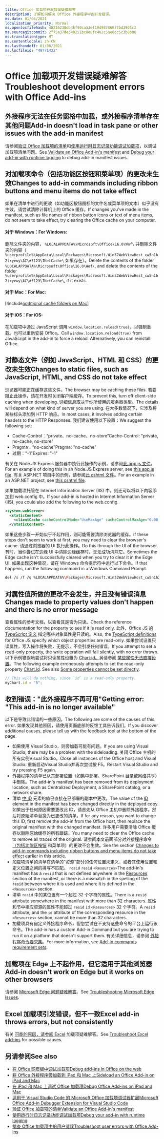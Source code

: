 ```yaml
---
title: Office 加载项开发错误疑难解答
description: 了解如何解决 Office 外接程序中的开发错误。
ms.date: 01/04/2021
localization_priority: Normal
ms.openlocfilehash: 48216230db4bf90ca53ef10d98786877bd3905c2
ms.sourcegitcommit: 2f75a37de349251bc0e0fc402c5ae6dc5c3b8b08
ms.translationtype: MT
ms.contentlocale: zh-CN
ms.lasthandoff: 01/06/2021
ms.locfileid: "49771422"
---
```

# <a name="troubleshoot-development-errors-with-office-add-ins"></a><span data-ttu-id="c0ff4-103">Office 加载项开发错误疑难解答</span><span class="sxs-lookup"><span data-stu-id="c0ff4-103">Troubleshoot development errors with Office Add-ins</span></span>

## <a name="add-in-doesnt-load-in-task-pane-or-other-issues-with-the-add-in-manifest"></a><span data-ttu-id="c0ff4-104">外接程序无法在任务窗格中加载，或外接程序清单存在其他问题</span><span class="sxs-lookup"><span data-stu-id="c0ff4-104">Add-in doesn't load in task pane or other issues with the add-in manifest</span></span>

<span data-ttu-id="c0ff4-105">请参阅[验证 Office 加载项的清单](troubleshoot-manifest.md)和[使用运行时日志记录功能调试加载项](runtime-logging.md)，以调试加载项清单问题。</span><span class="sxs-lookup"><span data-stu-id="c0ff4-105">See [Validate an Office Add-in's manifest](troubleshoot-manifest.md) and [Debug your add-in with runtime logging](runtime-logging.md) to debug add-in manifest issues.</span></span>

## <a name="changes-to-add-in-commands-including-ribbon-buttons-and-menu-items-do-not-take-effect"></a><span data-ttu-id="c0ff4-106">对加载项命令（包括功能区按钮和菜单项）的更改未生效</span><span class="sxs-lookup"><span data-stu-id="c0ff4-106">Changes to add-in commands including ribbon buttons and menu items do not take effect</span></span>

<span data-ttu-id="c0ff4-107">如果在清单中进行的更改（如功能区按钮图标的文件名或菜单项的文本）似乎没有生效，请尝试清除计算机上的 Office 缓存。</span><span class="sxs-lookup"><span data-stu-id="c0ff4-107">If changes you've made in the manifest, such as file names of ribbon button icons or text of menu items, do not seem to take effect, try clearing the Office cache on your computer.</span></span> 

#### <a name="for-windows"></a><span data-ttu-id="c0ff4-108">对于 Windows：</span><span class="sxs-lookup"><span data-stu-id="c0ff4-108">For Windows:</span></span>

<span data-ttu-id="c0ff4-109">删除文件夹的内容， `%LOCALAPPDATA%\Microsoft\Office\16.0\Wef\` 并删除文件夹的内容（ `%userprofile%\AppData\Local\Packages\Microsoft.Win32WebViewHost_cw5n1h2txyewy\AC\#!123\INetCache\` 如果存在）。</span><span class="sxs-lookup"><span data-stu-id="c0ff4-109">Delete the contents of the folder `%LOCALAPPDATA%\Microsoft\Office\16.0\Wef\`, and delete the contents of the folder `%userprofile%\AppData\Local\Packages\Microsoft.Win32WebViewHost_cw5n1h2txyewy\AC\#!123\INetCache\`, if it exists.</span></span>

#### <a name="for-mac"></a><span data-ttu-id="c0ff4-110">对于 Mac：</span><span class="sxs-lookup"><span data-stu-id="c0ff4-110">For Mac:</span></span>

[!include[additional cache folders on Mac](../includes/mac-cache-folders.md)]

#### <a name="for-ios"></a><span data-ttu-id="c0ff4-111">对于 iOS：</span><span class="sxs-lookup"><span data-stu-id="c0ff4-111">For iOS:</span></span>
<span data-ttu-id="c0ff4-p101">在加载项中通过 JavaScript 调用 `window.location.reload(true)`，以强制重载。也可以重新安装 Office。</span><span class="sxs-lookup"><span data-stu-id="c0ff4-p101">Call `window.location.reload(true)` from JavaScript in the add-in to force a reload. Alternatively, you can reinstall Office.</span></span>

## <a name="changes-to-static-files-such-as-javascript-html-and-css-do-not-take-effect"></a><span data-ttu-id="c0ff4-114">对静态文件（例如 JavaScript、HTML 和 CSS）的更改未生效</span><span class="sxs-lookup"><span data-stu-id="c0ff4-114">Changes to static files, such as JavaScript, HTML, and CSS do not take effect</span></span>

<span data-ttu-id="c0ff4-115">浏览器可能正在缓存这些文件。</span><span class="sxs-lookup"><span data-stu-id="c0ff4-115">The browser may be caching these files.</span></span> <span data-ttu-id="c0ff4-116">若要阻止此操作，请在开发时关闭客户端缓存。</span><span class="sxs-lookup"><span data-stu-id="c0ff4-116">To prevent this, turn off client-side caching when developing.</span></span> <span data-ttu-id="c0ff4-117">详细信息取决于你所使用的服务器类型。</span><span class="sxs-lookup"><span data-stu-id="c0ff4-117">The details will depend on what kind of server you are using.</span></span> <span data-ttu-id="c0ff4-118">在大多数情况下，它涉及将某些标头添加到 HTTP 响应。</span><span class="sxs-lookup"><span data-stu-id="c0ff4-118">In most cases, it involves adding certain headers to the HTTP Responses.</span></span> <span data-ttu-id="c0ff4-119">我们建议使用以下设置：</span><span class="sxs-lookup"><span data-stu-id="c0ff4-119">We suggest the following set:</span></span>

- <span data-ttu-id="c0ff4-120">Cache-Control：“private、no-cache、no-store”</span><span class="sxs-lookup"><span data-stu-id="c0ff4-120">Cache-Control: "private, no-cache, no-store"</span></span>
- <span data-ttu-id="c0ff4-121">Pragma：“no-cache”</span><span class="sxs-lookup"><span data-stu-id="c0ff4-121">Pragma: "no-cache"</span></span>
- <span data-ttu-id="c0ff4-122">过期：“-1”</span><span class="sxs-lookup"><span data-stu-id="c0ff4-122">Expires: "-1"</span></span>

<span data-ttu-id="c0ff4-123">有关在 Node.JS Express 服务器中执行此操作的示例，请参阅[此 app.js 文件](https://github.com/OfficeDev/Office-Add-in-NodeJS-SSO/blob/master/Complete/app.js)。</span><span class="sxs-lookup"><span data-stu-id="c0ff4-123">For an example of doing this in an Node.JS Express server, see [this app.js file](https://github.com/OfficeDev/Office-Add-in-NodeJS-SSO/blob/master/Complete/app.js).</span></span> <span data-ttu-id="c0ff4-124">有关 ASP.NET 项目中的示例，请参阅[此 cshtml 文件](https://github.com/OfficeDev/Office-Add-in-ASPNET-SSO/blob/master/Complete/Office-Add-in-ASPNET-SSO-WebAPI/Views/Shared/_Layout.cshtml)。</span><span class="sxs-lookup"><span data-stu-id="c0ff4-124">For an example in an ASP.NET project, see [this cshtml file](https://github.com/OfficeDev/Office-Add-in-ASPNET-SSO/blob/master/Complete/Office-Add-in-ASPNET-SSO-WebAPI/Views/Shared/_Layout.cshtml).</span></span>

<span data-ttu-id="c0ff4-125">如果加载项托管在 Internet Information Server (IIS) 中，则还可以将以下内容添加到 web.config 中。</span><span class="sxs-lookup"><span data-stu-id="c0ff4-125">If your add-in is hosted in Internet Information Server (IIS), you could also add the following to the web.config.</span></span>

```xml
<system.webServer>
  <staticContent>
    <clientCache cacheControlMode="UseMaxAge" cacheControlMaxAge="0.00:00:00" cacheControlCustom="must-revalidate" />
  </staticContent>
```

<span data-ttu-id="c0ff4-126">如果这些步骤一开始似乎不起作用，则可能需要清除浏览器的缓存。</span><span class="sxs-lookup"><span data-stu-id="c0ff4-126">If these steps don't seem to work at first, you may need to clear the browser's cache.</span></span> <span data-ttu-id="c0ff4-127">请通过浏览器的 UI 执行此操作。</span><span class="sxs-lookup"><span data-stu-id="c0ff4-127">Do this through the UI of the browser.</span></span> <span data-ttu-id="c0ff4-128">有时，当你尝试在边缘 UI 中清除边缘缓存时，无法成功清除它。</span><span class="sxs-lookup"><span data-stu-id="c0ff4-128">Sometimes the Edge cache isn't successfully cleared when you try to clear it in the Edge UI.</span></span> <span data-ttu-id="c0ff4-129">如果出现这种情况，请在 Windows 命令提示符中运行以下命令。</span><span class="sxs-lookup"><span data-stu-id="c0ff4-129">If that happens, run the following command in a Windows Command Prompt.</span></span>

```bash
del /s /f /q %LOCALAPPDATA%\Packages\Microsoft.Win32WebViewHost_cw5n1h2txyewy\AC\#!123\INetCache\
```

## <a name="changes-made-to-property-values-dont-happen-and-there-is-no-error-message"></a><span data-ttu-id="c0ff4-130">对属性值所做的更改不会发生，并且没有错误消息</span><span class="sxs-lookup"><span data-stu-id="c0ff4-130">Changes made to property values don't happen and there is no error message</span></span>

<span data-ttu-id="c0ff4-131">查看属性的参考文档，以查看其是否为只读。</span><span class="sxs-lookup"><span data-stu-id="c0ff4-131">Check the reference documentation for the property to see if it is read only.</span></span> <span data-ttu-id="c0ff4-132">此外，Office JS [的 TypeScript 定义](../develop/referencing-the-javascript-api-for-office-library-from-its-cdn.md) 指定哪些对象属性是只读的。</span><span class="sxs-lookup"><span data-stu-id="c0ff4-132">Also, the [TypeScript definitions](../develop/referencing-the-javascript-api-for-office-library-from-its-cdn.md) for Office JS specify which object properties are read-only.</span></span> <span data-ttu-id="c0ff4-133">如果尝试设置只读属性，写入操作将失败，无提示，不会引发任何错误。</span><span class="sxs-lookup"><span data-stu-id="c0ff4-133">If you attempt to set a read-only property, the write operation will fail silently, with no error thrown.</span></span> <span data-ttu-id="c0ff4-134">以下示例错误地尝试将只读属性设置为 [Chart.id。](/javascript/api/excel/excel.chart#id)另请参阅 [某些属性无法直接设置](../develop/application-specific-api-model.md#some-properties-cannot-be-set-directly)。</span><span class="sxs-lookup"><span data-stu-id="c0ff4-134">The following example erroneously attempts to set the read-only property [Chart.id](/javascript/api/excel/excel.chart#id). See also [Some properties cannot be set directly](../develop/application-specific-api-model.md#some-properties-cannot-be-set-directly).</span></span>

```js
// This will do nothing, since `id` is a read-only property.
myChart.id = "5";
```

## <a name="getting-error-this-add-in-is-no-longer-available"></a><span data-ttu-id="c0ff4-135">收到错误："此外接程序不再可用"</span><span class="sxs-lookup"><span data-stu-id="c0ff4-135">Getting error: "This add-in is no longer available"</span></span>

<span data-ttu-id="c0ff4-136">以下是导致此错误的一些原因。</span><span class="sxs-lookup"><span data-stu-id="c0ff4-136">The following are some of the causes of this error.</span></span> <span data-ttu-id="c0ff4-137">如果发现其他原因，请使用页面底部的反馈工具告诉我们。</span><span class="sxs-lookup"><span data-stu-id="c0ff4-137">If you discover additional causes, please tell us with the feedback tool at the bottom of the page.</span></span>

- <span data-ttu-id="c0ff4-138">如果使用 Visual Studio，则旁加载可能有问题。</span><span class="sxs-lookup"><span data-stu-id="c0ff4-138">If you are using Visual Studio, there may be a problem with the sideloading.</span></span> <span data-ttu-id="c0ff4-139">关闭 Office 主机的所有实例Visual Studio。</span><span class="sxs-lookup"><span data-stu-id="c0ff4-139">Close all instances of the Office host and Visual Studio.</span></span> <span data-ttu-id="c0ff4-140">重新启动Visual Studio并再次尝试按 F5。</span><span class="sxs-lookup"><span data-stu-id="c0ff4-140">Restart Visual Studio and try pressing F5 again.</span></span>
- <span data-ttu-id="c0ff4-141">外接程序的清单已从其部署位置（如集中部署、SharePoint 目录或网络共享）中删除。</span><span class="sxs-lookup"><span data-stu-id="c0ff4-141">The add-in's manifest has been removed from its deployment location, such as Centralized Deployment, a SharePoint catalog, or a network share.</span></span>
- <span data-ttu-id="c0ff4-142">清单 [中 ID](../reference/manifest/id.md) 元素的值已直接在已部署的副本中更改。</span><span class="sxs-lookup"><span data-stu-id="c0ff4-142">The value of the [ID](../reference/manifest/id.md) element in the manifest has been changed directly in the deployed copy.</span></span> <span data-ttu-id="c0ff4-143">如果出于任何原因需要更改此 ID，请首先从 Office 主机中删除外接程序，然后将原始清单替换为已更改的清单。</span><span class="sxs-lookup"><span data-stu-id="c0ff4-143">If for any reason, you want to change this ID, first remove the add-in from the Office host, then replace the original manifest with the changed manifest.</span></span> <span data-ttu-id="c0ff4-144">许多用户需要清除 Office 缓存以删除原始缓存的所有跟踪。</span><span class="sxs-lookup"><span data-stu-id="c0ff4-144">You many need to clear the Office cache to remove all traces of the original.</span></span> <span data-ttu-id="c0ff4-145">请参阅本文前面部分对外接程序命令 [（包括功能区按钮](#changes-to-add-in-commands-including-ribbon-buttons-and-menu-items-do-not-take-effect) 和菜单项）的更改不会生效。</span><span class="sxs-lookup"><span data-stu-id="c0ff4-145">See the section [Changes to add-in commands including ribbon buttons and menu items do not take effect](#changes-to-add-in-commands-including-ribbon-buttons-and-menu-items-do-not-take-effect) earlier in this article.</span></span>
- <span data-ttu-id="c0ff4-146">加载项清单的清单在清单的"资源"部分的任何位置未定义，或者其使用位置和定义位置之间的拼写不匹配。 `resid` [](../reference/manifest/resources.md) `resid` `<Resources>`</span><span class="sxs-lookup"><span data-stu-id="c0ff4-146">The add-in's manifest has a `resid` that is not defined anywhere in the [Resources](../reference/manifest/resources.md) section of the manifest, or there is a mismatch in the spelling of the `resid` between where it is used and where it is defined in the `<Resources>` section.</span></span>
- <span data-ttu-id="c0ff4-147">清单 `resid` 中的某位置有一个超过 32 个字符的属性。</span><span class="sxs-lookup"><span data-stu-id="c0ff4-147">There is a `resid` attribute somewhere in the manifest with more than 32 characters.</span></span> <span data-ttu-id="c0ff4-148">属性和节中相应资源的属性不能超过 `resid` `id` `<Resources>` 32 个字符。</span><span class="sxs-lookup"><span data-stu-id="c0ff4-148">A `resid` attribute, and the `id` attribute of the corresponding resource in the `<Resources>` section, cannot be more than 32 characters.</span></span>
- <span data-ttu-id="c0ff4-149">加载项具有自定义外接程序命令，但您尝试在不支持这些命令的平台上运行该命令。</span><span class="sxs-lookup"><span data-stu-id="c0ff4-149">The add-in has a custom Add-in Command but you are trying to run it on a platform that doesn't support them.</span></span> <span data-ttu-id="c0ff4-150">有关详细信息，请参阅 [外接程序命令要求集](../reference/requirement-sets/add-in-commands-requirement-sets.md)。</span><span class="sxs-lookup"><span data-stu-id="c0ff4-150">For more information, see [Add-in commands requirement sets](../reference/requirement-sets/add-in-commands-requirement-sets.md).</span></span>

## <a name="add-in-doesnt-work-on-edge-but-it-works-on-other-browsers"></a><span data-ttu-id="c0ff4-151">加载项在 Edge 上不起作用，但它适用于其他浏览器</span><span class="sxs-lookup"><span data-stu-id="c0ff4-151">Add-in doesn't work on Edge but it works on other browsers</span></span>

<span data-ttu-id="c0ff4-152">请参阅 [Microsoft Edge 问题疑难解答](../concepts/browsers-used-by-office-web-add-ins.md#troubleshooting-microsoft-edge-issues)。</span><span class="sxs-lookup"><span data-stu-id="c0ff4-152">See [Troubleshooting Microsoft Edge issues](../concepts/browsers-used-by-office-web-add-ins.md#troubleshooting-microsoft-edge-issues).</span></span>

## <a name="excel-add-in-throws-errors-but-not-consistently"></a><span data-ttu-id="c0ff4-153">Excel 加载项引发错误，但不一致</span><span class="sxs-lookup"><span data-stu-id="c0ff4-153">Excel add-in throws errors, but not consistently</span></span>

<span data-ttu-id="c0ff4-154">有关 [可能的原因，请参阅 Excel](../excel/excel-add-ins-troubleshooting.md) 加载项疑难解答。</span><span class="sxs-lookup"><span data-stu-id="c0ff4-154">See [Troubleshoot Excel add-ins](../excel/excel-add-ins-troubleshooting.md) for possible causes.</span></span>

## <a name="see-also"></a><span data-ttu-id="c0ff4-155">另请参阅</span><span class="sxs-lookup"><span data-stu-id="c0ff4-155">See also</span></span>

- [<span data-ttu-id="c0ff4-156">在 Office 网页版中调试加载项</span><span class="sxs-lookup"><span data-stu-id="c0ff4-156">Debug add-ins in Office on the web</span></span>](debug-add-ins-in-office-online.md)
- [<span data-ttu-id="c0ff4-157">将 Office 外接程序旁加载到 iPad 和 Mac 上</span><span class="sxs-lookup"><span data-stu-id="c0ff4-157">Sideload an Office Add-in on iPad and Mac</span></span>](sideload-an-office-add-in-on-ipad-and-mac.md)  
- [<span data-ttu-id="c0ff4-158">在 iPad 和 Mac 上调试 Office 加载项</span><span class="sxs-lookup"><span data-stu-id="c0ff4-158">Debug Office Add-ins on iPad and Mac</span></span>](debug-office-add-ins-on-ipad-and-mac.md)  
- [<span data-ttu-id="c0ff4-159">适用于 Visual Studio Code 的 Microsoft Office 加载项调试器扩展</span><span class="sxs-lookup"><span data-stu-id="c0ff4-159">Microsoft Office Add-in Debugger Extension for Visual Studio Code</span></span>](debug-with-vs-extension.md)
- [<span data-ttu-id="c0ff4-160">验证 Office 加载项的清单</span><span class="sxs-lookup"><span data-stu-id="c0ff4-160">Validate an Office Add-in's manifest</span></span>](troubleshoot-manifest.md)
- [<span data-ttu-id="c0ff4-161">使用运行时日志记录功能调试加载项</span><span class="sxs-lookup"><span data-stu-id="c0ff4-161">Debug your add-in with runtime logging</span></span>](runtime-logging.md)
- [<span data-ttu-id="c0ff4-162">排查 Office 加载项中的用户错误</span><span class="sxs-lookup"><span data-stu-id="c0ff4-162">Troubleshoot user errors with Office Add-ins</span></span>](testing-and-troubleshooting.md)
